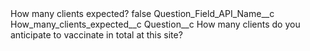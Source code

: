 <?xml version="1.0" encoding="UTF-8"?>
<CustomMetadata xmlns="http://soap.sforce.com/2006/04/metadata" xmlns:xsi="http://www.w3.org/2001/XMLSchema-instance" xmlns:xsd="http://www.w3.org/2001/XMLSchema">
    <label>How many clients expected?</label>
    <protected>false</protected>
    <values>
        <field>Question_Field_API_Name__c</field>
        <value xsi:type="xsd:string">How_many_clients_expected__c</value>
    </values>
    <values>
        <field>Question__c</field>
        <value xsi:type="xsd:string">How many clients do you anticipate to vaccinate in total at this site?</value>
    </values>
</CustomMetadata>
